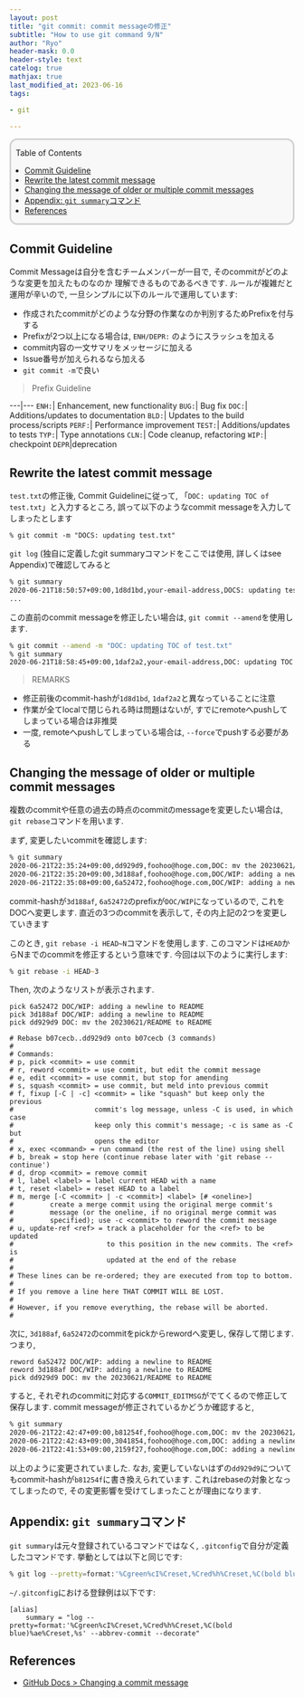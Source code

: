 ```yaml
---
layout: post
title: "git commit: commit messageの修正"
subtitle: "How to use git command 9/N"
author: "Ryo"
header-mask: 0.0
header-style: text
catelog: true
mathjax: true
last_modified_at: 2023-06-16
tags:

- git

---
```


<div style='border-radius: 1em; border-style:solid; border-color:#D3D3D3; background-color:#F8F8F8'>

<p class="h4">&nbsp;&nbsp;Table of Contents</p>

<!-- START doctoc generated TOC please keep comment here to allow auto update -->
<!-- DON'T EDIT THIS SECTION, INSTEAD RE-RUN doctoc TO UPDATE -->

- [Commit Guideline](#commit-guideline)
- [Rewrite the latest commit message](#rewrite-the-latest-commit-message)
- [Changing the message of older or multiple commit messages](#changing-the-message-of-older-or-multiple-commit-messages)
- [Appendix: `git summary`コマンド](#appendix-git-summary%E3%82%B3%E3%83%9E%E3%83%B3%E3%83%89)
- [References](#references)

<!-- END doctoc generated TOC please keep comment here to allow auto update -->


</div>

## Commit Guideline

Commit Messageは自分を含むチームメンバーが一目で, そのcommitがどのような変更を加えたものなのか
理解できるものであるべきです. ルールが複雑だと運用が辛いので, 一旦シンプルに以下のルールで運用しています:

- 作成されたcommitがどのような分野の作業なのか判別するためPrefixを付与する
- Prefixが2つ以上になる場合は, `ENH/DEPR:` のようにスラッシュを加える
- commit内容の一文サマリをメッセージに加える
- Issue番号が加えられるなら加える
- `git commit -m`で良い

> Prefix Guideline

---|---
`ENH:`| Enhancement, new functionality
`BUG:`| Bug fix
`DOC:`| Additions/updates to documentation
`BLD:`| Updates to the build process/scripts
`PERF:`| Performance improvement
`TEST:`| Additions/updates to tests
`TYP:`| Type annotations
`CLN:`| Code cleanup, refactoring
`WIP:`| checkpoint
`DEPR`|deprecation

## Rewrite the latest commit message

`test.txt`の修正後, Commit Guidelineに従って, 「`DOC: updating TOC of test.txt`」と入力するところ,
誤って以下のようなcommit messageを入力してしまったとします

```
% git commit -m "DOCS: updating test.txt" 
```

`git log` (独自に定義したgit summaryコマンドをここでは使用, 詳しくはsee Appendix)で確認してみると

```zsh
% git summary
2020-06-21T18:50:57+09:00,1d8d1bd,your-email-address,DOCS: updating test.txt
...
```

この直前のcommit messageを修正したい場合は, `git commit --amend`を使用します.

```zsh
% git commit --amend -m "DOC: updating TOC of test.txt"
% git summary
2020-06-21T18:58:45+09:00,1daf2a2,your-email-address,DOC: updating TOC of test.txt
```

> REMARKS

- 修正前後のcommit-hashが`1d8d1bd`, `1daf2a2`と異なっていることに注意
- 作業が全てlocalで閉じられる時は問題はないが, すでにremoteへpushしてしまっている場合は非推奨
- 一度, remoteへpushしてしまっている場合は, `--force`でpushする必要がある

## Changing the message of older or multiple commit messages

複数のcommitや任意の過去の時点のcommitのmessageを変更したい場合は, `git rebase`コマンドを用います.

まず, 変更したいcommitを確認します:

```zsh
% git summary
2020-06-21T22:35:24+09:00,dd929d9,foohoo@hoge.com,DOC: mv the 20230621/README to README
2020-06-21T22:35:20+09:00,3d188af,foohoo@hoge.com,DOC/WIP: adding a newline to README
2020-06-21T22:35:08+09:00,6a52472,foohoo@hoge.com,DOC/WIP: adding a newline to README
```

commit-hashが`3d188af`, `6a52472`のprefixが`DOC/WIP`になっているので, これをDOCへ変更します.
直近の3つのcommitを表示して, その内上記の2つを変更していきます

このとき, `git rebase -i HEAD~N`コマンドを使用します.
このコマンドは`HEAD`からNまでのcommitを修正するという意味です. 今回は以下のように実行します:


```zsh
% git rebase -i HEAD~3
```

Then, 次のようなリストが表示されます.

```
pick 6a52472 DOC/WIP: adding a newline to README
pick 3d188af DOC/WIP: adding a newline to README
pick dd929d9 DOC: mv the 20230621/README to README

# Rebase b07cecb..dd929d9 onto b07cecb (3 commands)
#
# Commands:
# p, pick <commit> = use commit
# r, reword <commit> = use commit, but edit the commit message
# e, edit <commit> = use commit, but stop for amending
# s, squash <commit> = use commit, but meld into previous commit
# f, fixup [-C | -c] <commit> = like "squash" but keep only the previous
#                    commit's log message, unless -C is used, in which case
#                    keep only this commit's message; -c is same as -C but
#                    opens the editor
# x, exec <command> = run command (the rest of the line) using shell
# b, break = stop here (continue rebase later with 'git rebase --continue')
# d, drop <commit> = remove commit
# l, label <label> = label current HEAD with a name
# t, reset <label> = reset HEAD to a label
# m, merge [-C <commit> | -c <commit>] <label> [# <oneline>]
#         create a merge commit using the original merge commit's
#         message (or the oneline, if no original merge commit was
#         specified); use -c <commit> to reword the commit message
# u, update-ref <ref> = track a placeholder for the <ref> to be updated
#                       to this position in the new commits. The <ref> is
#                       updated at the end of the rebase
#
# These lines can be re-ordered; they are executed from top to bottom.
#
# If you remove a line here THAT COMMIT WILL BE LOST.
#
# However, if you remove everything, the rebase will be aborted.
#
```

次に, `3d188af`, `6a52472`のcommitをpickからrewordへ変更し, 保存して閉じます. つまり,

```
reword 6a52472 DOC/WIP: adding a newline to README
reword 3d188af DOC/WIP: adding a newline to README
pick dd929d9 DOC: mv the 20230621/README to README
```

すると, それぞれのcommitに対応する`COMMIT_EDITMSG`がでてくるので修正して保存します.
commit messageが修正されているかどうか確認すると,

```zsh
% git summary
2020-06-21T22:42:47+09:00,b81254f,foohoo@hoge.com,DOC: mv the 20230621/README to README
2020-06-21T22:42:43+09:00,3041854,foohoo@hoge.com,DOC: adding a newline to README
2020-06-21T22:41:53+09:00,2159f27,foohoo@hoge.com,DOC: adding a newline to README
```

以上のように変更されていました.
なお, 変更していないはずの`dd929d9`についてもcommit-hashが`b81254f`に書き換えられています.
これはrebaseの対象となってしまったので, その変更影響を受けてしまったことが理由になります.

## Appendix: `git summary`コマンド

`git summary`は元々登録されているコマンドではなく, `.gitconfig`で自分が定義したコマンドです.
挙動としては以下と同じです:

```zsh
% git log --pretty=format:'%Cgreen%cI%Creset,%Cred%h%Creset,%C(bold blue)%ae%Creset,%s' --abbrev-commit --decorate
```

`~/.gitconfig`における登録例は以下です:

```config
[alias]
	summary = "log --pretty=format:'%Cgreen%cI%Creset,%Cred%h%Creset,%C(bold blue)%ae%Creset,%s' --abbrev-commit --decorate"
```



## References

- [GitHub Docs > Changing a commit message](https://docs.github.com/en/pull-requests/committing-changes-to-your-project/creating-and-editing-commits/changing-a-commit-message)